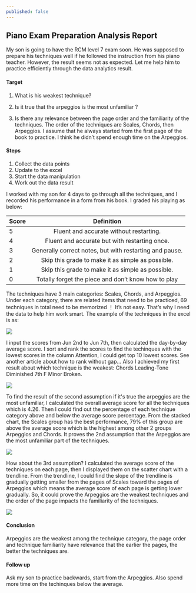 ```yaml
---
published: false
---
```

## Piano Exam Preparation Analysis Report

My son is going to have the RCM level 7 exam soon. He was supposed to prepare his techniques well if he followed the instruction from his piano teacher. However, the result seems not as expected. Let me help him to practice efficiently through the data analytics result.

#### Target
1. What is his weakest technique? 

2. Is it true that the arpeggios is the most unfamiliar ?

3. Is there any relevance between the page order and the familiarity of the techniques. The order of the techniques are Scales, Chords, then Arpeggios. I assume that he always started from the first page of the book to practice. I think he didn’t spend enough time on the Arpeggios.

#### Steps
1. Collect the data points
2. Update to the excel 
3. Start the data manipulation
4. Work out the data result

I worked with my son for 4 days to go through all the techniques, and I recorded his performance in a form from his book. I graded his playing as below:

|Score|Definition                                           |
|:--|:-----------------------------------------------------:|
|5  |Fluent and accurate without restarting.                |
|4  |Fluent and accurate but with restarting once.          |
|3  |Generally correct notes, but with restarting and pause.|
|2  |Skip this grade to make it as simple as possible.      |
|1  |Skip this grade to make it as simple as possible.      |
|0  |Totally forget the piece and don’t know how to play    |


The techniques have 3 main categories: Scales, Chords, and Arpeggios.  Under each category, there are related items that need to be practiced, 69 techniques in total need to be memorized ！ It’s not easy. That’s why I need the data to help him work smart. The example of the techniques in the excel is as: 

![]({{site.baseurl}}/images/TechniqueList.png)


I input the scores from Jun 2nd to Jun 7th, then calculated the day-by-day average score. I sort and rank the scores to find the techinques with the lowest scores in the column Attention, I could get top 10 lowest scores. See another article about how to rank without gap...
Also I achieved my first result about which technique is the weakest: Chords Leading-Tone Diminished 7th F Minor Broken.

![]({{site.baseurl}}/images/C_RCM7_Tech_Tracking.jpg)


To find the result of the second assumption if it's true the arpeggios are the most unfamiliar, I calculated the overall average score for all the techniques which is 4.26. Then I could find out the percentage of each technique category above and below the average score percentage. From the stacked chart, the Scales group has the best performance, 79% of this group are above the average score which is the highest among other 2 groups Arpeggios and Chords.  It proves the 2nd assumption that the Arpeggios are the most unfamiliar part of the techniques.

![]({{site.baseurl}}/images/TechiqueGroupsPerformance.png)


How about the 3rd assumption? I calculated the average score of the techniques on each page, then I displayed them on the scatter chart with a trendline. From the trendline, I could find the slope of the trendline is gradually getting smaller from the pages of Scales toward the pages of Arpeggios which means the average score of each page is getting lower gradually. So, it could prove the Arpeggios are the weakest techniques and the order of the page impacts the familiarity of the techniques.

![]({{site.baseurl}}/images/PageOrderandTechFamilarity.png)


#### Conclusion
Arpeggios are the weakest among the technique category, the page order and technique familiarity have relevance that the earlier the pages, the better the techniques are. 


#### Follow up
Ask my son to practice backwards, start from the Arpeggios. Also spend more time on the techinques below the average.
